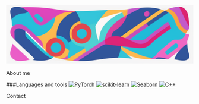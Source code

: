 ![Header](https://github.com/holopyolo/holopyolo/blob/main/oh1.png)

About me

###Languages and tools
[![PyTorch](https://img.shields.io/badge/PyTorch-v1.9.0-red)](https://pytorch.org/)
[![scikit-learn](https://img.shields.io/badge/scikit--learn-v1.0.1-blue)](https://scikit-learn.org/stable/)
[![Seaborn](https://img.shields.io/badge/Seaborn-v0.11.2-yellowgreen)](https://seaborn.pydata.org/)
[![C++](https://img.shields.io/badge/C%2B%2B-14-orange)](https://en.cppreference.com/w/cpp/compiler_support)

Contact
